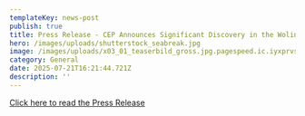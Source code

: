 ```yaml
---
templateKey: news-post
publish: true
title: Press Release - CEP Announces Significant Discovery in the Wolin License Block
hero: /images/uploads/shutterstock_seabreak.jpg
image: /images/uploads/x03_01_teaserbild_gross.jpg.pagespeed.ic.iyxprvscnk.jpg
category: General
date: 2025-07-21T16:21:44.721Z
description: ''
---
```

[Click here to read the Press Release](https://www.cepetro.com/images/uploads/cep-discovery-press-inf-july-2025.pdf)
